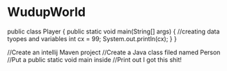 # WudupWorld
public class Player {
    public static void main(String[] args) {
        //creating data tyopes and variables
        int cx = 99;
        System.out.println(cx);
    }
}

//Create an intellij Maven project
//Create a Java class filed named Person
//Put a public static void main inside
//Print out I got this shit!

